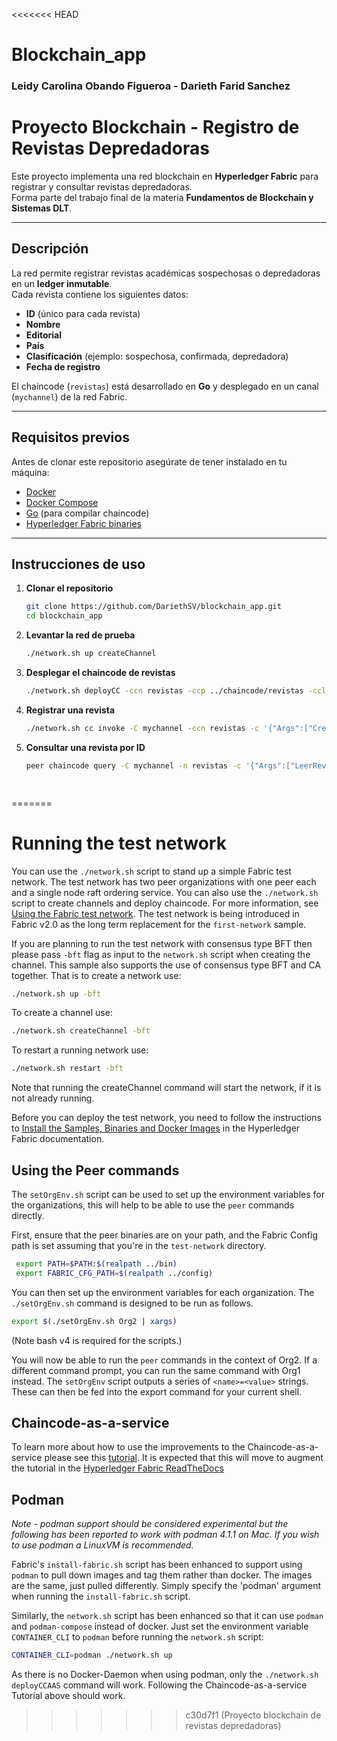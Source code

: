 <<<<<<< HEAD
# Blockchain_app
### Leidy Carolina Obando Figueroa - Darieth Farid Sanchez 
# Proyecto Blockchain - Registro de Revistas Depredadoras 

Este proyecto implementa una red blockchain en **Hyperledger Fabric** para registrar y consultar revistas depredadoras.  
Forma parte del trabajo final de la materia **Fundamentos de Blockchain y Sistemas DLT**.

---

##  Descripción

La red permite registrar revistas académicas sospechosas o depredadoras en un **ledger inmutable**.  
Cada revista contiene los siguientes datos:

- **ID** (único para cada revista)  
- **Nombre**  
- **Editorial**  
- **País**  
- **Clasificación** (ejemplo: sospechosa, confirmada, depredadora)  
- **Fecha de registro**  

El chaincode (`revistas`) está desarrollado en **Go** y desplegado en un canal (`mychannel`) de la red Fabric.

---

##  Requisitos previos

Antes de clonar este repositorio asegúrate de tener instalado en tu máquina:

- [Docker](https://docs.docker.com/get-docker/)  
- [Docker Compose](https://docs.docker.com/compose/install/)  
- [Go](https://go.dev/doc/install) (para compilar chaincode)  
- [Hyperledger Fabric binaries](https://hyperledger-fabric.readthedocs.io/en/release-2.5/install.html)  

---

##  Instrucciones de uso

1. **Clonar el repositorio**  

   ```bash
   git clone https://github.com/DariethSV/blockchain_app.git
   cd blockchain_app

2. **Levantar la red de prueba**
   
   ```bash
   ./network.sh up createChannel
   
3. **Desplegar el chaincode de revistas**
   
   ```bash
   ./network.sh deployCC -ccn revistas -ccp ../chaincode/revistas -ccl go

4. **Registrar una revista**
   
   ```bash
   ./network.sh cc invoke -C mychannel -ccn revistas -c '{"Args":["CrearRevista","rev1","Fake Journal of AI","Predatory Press","Nigeria","sospechosa","2025-09-04"]}'
   
5. **Consultar una revista por ID**
   
   ```bash
   peer chaincode query -C mychannel -n revistas -c '{"Args":["LeerRevista","rev1"]}'

  
=======
# Running the test network

You can use the `./network.sh` script to stand up a simple Fabric test network. The test network has two peer organizations with one peer each and a single node raft ordering service. You can also use the `./network.sh` script to create channels and deploy chaincode. For more information, see [Using the Fabric test network](https://hyperledger-fabric.readthedocs.io/en/latest/test_network.html). The test network is being introduced in Fabric v2.0 as the long term replacement for the `first-network` sample.

If you are planning to run the test network with consensus type BFT then please pass `-bft` flag as input to the `network.sh` script when creating the channel. This sample also supports the use of consensus type BFT and CA together.
That is to create a network use:
```bash
./network.sh up -bft
```

To create a channel use:

```bash
./network.sh createChannel -bft
```

To restart a running network use:

```bash
./network.sh restart -bft
```

Note that running the createChannel command will start the network, if it is not already running.

Before you can deploy the test network, you need to follow the instructions to [Install the Samples, Binaries and Docker Images](https://hyperledger-fabric.readthedocs.io/en/latest/install.html) in the Hyperledger Fabric documentation.

## Using the Peer commands

The `setOrgEnv.sh` script can be used to set up the environment variables for the organizations, this will help to be able to use the `peer` commands directly.

First, ensure that the peer binaries are on your path, and the Fabric Config path is set assuming that you're in the `test-network` directory.

```bash
 export PATH=$PATH:$(realpath ../bin)
 export FABRIC_CFG_PATH=$(realpath ../config)
```

You can then set up the environment variables for each organization. The `./setOrgEnv.sh` command is designed to be run as follows.

```bash
export $(./setOrgEnv.sh Org2 | xargs)
```

(Note bash v4 is required for the scripts.)

You will now be able to run the `peer` commands in the context of Org2. If a different command prompt, you can run the same command with Org1 instead.
The `setOrgEnv` script outputs a series of `<name>=<value>` strings. These can then be fed into the export command for your current shell.

## Chaincode-as-a-service

To learn more about how to use the improvements to the Chaincode-as-a-service please see this [tutorial](./test-network/../CHAINCODE_AS_A_SERVICE_TUTORIAL.md). It is expected that this will move to augment the tutorial in the [Hyperledger Fabric ReadTheDocs](https://hyperledger-fabric.readthedocs.io/en/release-2.4/cc_service.html)


## Podman

*Note - podman support should be considered experimental but the following has been reported to work with podman 4.1.1 on Mac. If you wish to use podman a LinuxVM is recommended.*

Fabric's `install-fabric.sh` script has been enhanced to support using `podman` to pull down images and tag them rather than docker. The images are the same, just pulled differently. Simply specify the 'podman' argument when running the `install-fabric.sh` script. 

Similarly, the `network.sh` script has been enhanced so that it can use `podman` and `podman-compose` instead of docker. Just set the environment variable `CONTAINER_CLI` to `podman` before running the `network.sh` script:

```bash
CONTAINER_CLI=podman ./network.sh up
````

As there is no Docker-Daemon when using podman, only the `./network.sh deployCCAAS` command will work. Following the Chaincode-as-a-service Tutorial above should work. 


>>>>>>> c30d7f1 (Proyecto blockchain de revistas depredadoras)
